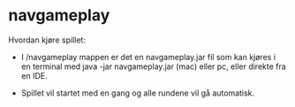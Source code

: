 # navgameplay

Hvordan kjøre spillet:

* I /navgameplay mappen er det en navgameplay.jar fil som kan kjøres i en terminal med java -jar navgameplay.jar (mac) eller pc, eller direkte fra en IDE. 

* Spillet vil startet med en gang og alle rundene vil gå automatisk. 
